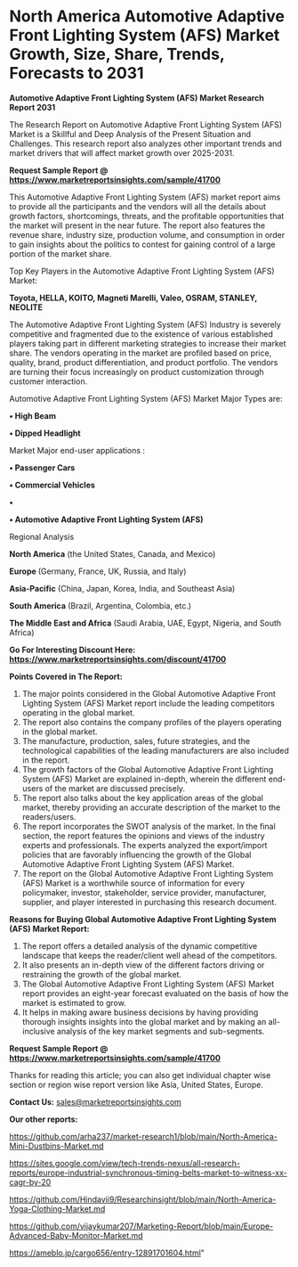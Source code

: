 # North America Automotive Adaptive Front Lighting System (AFS) Market Growth, Size, Share, Trends, Forecasts to 2031

<strong>Automotive Adaptive Front Lighting System (AFS) Market Research Report 2031</strong>

The Research Report on Automotive Adaptive Front Lighting System (AFS) Market is a Skillful and Deep Analysis of the Present Situation and Challenges. This research report also analyzes other important trends and market drivers that will affect market growth over 2025-2031.

<strong>Request Sample Report @ <a href=https://www.marketreportsinsights.com/sample/41700>https://www.marketreportsinsights.com/sample/41700</a></strong>

This Automotive Adaptive Front Lighting System (AFS) market report aims to provide all the participants and the vendors will all the details about growth factors, shortcomings, threats, and the profitable opportunities that the market will present in the near future. The report also features the revenue share, industry size, production volume, and consumption in order to gain insights about the politics to contest for gaining control of a large portion of the market share.

Top Key Players in the Automotive Adaptive Front Lighting System (AFS) Market:

<strong>Toyota, HELLA, KOITO, Magneti Marelli, Valeo, OSRAM, STANLEY, NEOLITE</strong>

The Automotive Adaptive Front Lighting System (AFS) Industry is severely competitive and fragmented due to the existence of various established players taking part in different marketing strategies to increase their market share. The vendors operating in the market are profiled based on price, quality, brand, product differentiation, and product portfolio. The vendors are turning their focus increasingly on product customization through customer interaction.

Automotive Adaptive Front Lighting System (AFS) Market Major Types are:

<strong>•  High Beam

•  Dipped Headlight</strong>

Market Major end-user applications :

<strong>•  Passenger Cars

•  Commercial Vehicles

•  

•  Automotive Adaptive Front Lighting System (AFS)</strong>

Regional Analysis

</u><strong><b>North America</b></strong> (the United States, Canada, and Mexico)

<strong><b>Europe </b></strong>(Germany, France, UK, Russia, and Italy)

<strong><b>Asia-Pacific</b></strong> (China, Japan, Korea, India, and Southeast Asia)

<strong><b>South America</b></strong> (Brazil, Argentina, Colombia, etc.)

<strong><b>The Middle East and Africa</b></strong> (Saudi Arabia, UAE, Egypt, Nigeria, and South Africa)

<strong>Go For Interesting Discount Here: <a href=https://www.marketreportsinsights.com/discount/41700>https://www.marketreportsinsights.com/discount/41700</a></strong>

<strong>Points Covered in The Report:</strong>
<ol>
  <li>The major points considered in the Global Automotive Adaptive Front Lighting System (AFS) Market report include the leading competitors operating in the global market.</li>
  <li>The report also contains the company profiles of the players operating in the global market.</li>
  <li>The manufacture, production, sales, future strategies, and the technological capabilities of the leading manufacturers are also included in the report.</li>
  <li>The growth factors of the Global Automotive Adaptive Front Lighting System (AFS) Market are explained in-depth, wherein the different end-users of the market are discussed precisely.</li>
  <li>The report also talks about the key application areas of the global market, thereby providing an accurate description of the market to the readers/users.</li>
  <li>The report incorporates the SWOT analysis of the market. In the final section, the report features the opinions and views of the industry experts and professionals. The experts analyzed the export/import policies that are favorably influencing the growth of the Global Automotive Adaptive Front Lighting System (AFS) Market.</li>
  <li>The report on the Global Automotive Adaptive Front Lighting System (AFS) Market is a worthwhile source of information for every policymaker, investor, stakeholder, service provider, manufacturer, supplier, and player interested in purchasing this research document.</li>
</ol>
<strong>Reasons for Buying Global Automotive Adaptive Front Lighting System (AFS) Market Report:</strong>

<ol>
  <li>The report offers a detailed analysis of the dynamic competitive landscape that keeps the reader/client well ahead of the competitors.</li>
  <li>It also presents an in-depth view of the different factors driving or restraining the growth of the global market.</li>
  <li>The Global Automotive Adaptive Front Lighting System (AFS) Market report provides an eight-year forecast evaluated on the basis of how the market is estimated to grow.</li>
  <li>It helps in making aware business decisions by having providing thorough insights insights into the global market and by making an all-inclusive analysis of the key market segments and sub-segments.</li>
</ol>
<strong>Request Sample Report @ <a href=https://www.marketreportsinsights.com/sample/41700>https://www.marketreportsinsights.com/sample/41700</a></strong>


Thanks for reading this article; you can also get individual chapter wise section or region wise report version like Asia, United States, Europe.

<strong>Contact Us:</strong>
sales@marketreportsinsights.com

<strong>Our other reports:</strong>

<a href=https://github.com/arha237/market-research1/blob/main/North-America-Mini-Dustbins-Market.md>https://github.com/arha237/market-research1/blob/main/North-America-Mini-Dustbins-Market.md</a>

<a href=https://sites.google.com/view/tech-trends-nexus/all-research-reports/europe-industrial-synchronous-timing-belts-market-to-witness-xx-cagr-by-20>https://sites.google.com/view/tech-trends-nexus/all-research-reports/europe-industrial-synchronous-timing-belts-market-to-witness-xx-cagr-by-20</a>

<a href=https://github.com/Hindavii9/Researchinsight/blob/main/North-America-Yoga-Clothing-Market.md>https://github.com/Hindavii9/Researchinsight/blob/main/North-America-Yoga-Clothing-Market.md</a>

<a href=https://github.com/vijaykumar207/Marketing-Report/blob/main/Europe-Advanced-Baby-Monitor-Market.md>https://github.com/vijaykumar207/Marketing-Report/blob/main/Europe-Advanced-Baby-Monitor-Market.md</a>

<a href=https://ameblo.jp/cargo656/entry-12891701604.html>https://ameblo.jp/cargo656/entry-12891701604.html</a>"

